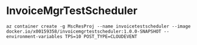 # InvoiceMgrTestScheduler

```
az container create -g MscResProj --name invoicetestscheduler --image docker.io/x00159358/invoicemgrtestscheduler:1.0.0-SNAPSHOT --environment-variables TPS=10 POST_TYPE=CLOUDEVENT
```
